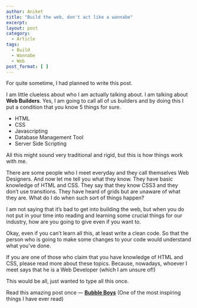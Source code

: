 ```yaml
---
author: Aniket
title: "Build the web, don't act like a wannabe"
excerpt:
layout: post
category:
  - Article
tags:
  - Build
  - Wannabe
  - Web
post_format: [ ]
---
```

For quite sometime, I had planned to write this post.

I am little clueless about who I am actually talking about. I am talking about **Web Builders**. Yes, I am going to call all of us builders and by doing this I put a condition that you know 5 things for sure.

*   HTML
*   CSS
*   Javascripting
*   Database Management Tool
*   Server Side Scripting

All this might sound very traditional and rigid, but this is how things work with me.

There are some people who I meet everyday and they call themselves Web Designers. And now let me tell you what they know. They have basic knowledge of HTML and CSS. They say that they know CSS3 and they  don’t use transitions. They have heard of grids but are unaware of what they are. What do I do when such sort of things happen?

I am not saying that it’s bad to get into building the web, but when you do not put in your time into reading and learning some crucial things for our industry, how are you going to give even if you want to.

Okay, even if you can’t learn all this, at least write a clean code. So that the person who is going to make some changes to your code would understand what you’ve done.

If you are one of those who claim that you have knowledge of HTML and CSS, please read more about these topics. Because, nowadays, whoever I meet says that he is a Web Developer (which I am unsure of!)

This would be all, just wanted to type all this once.

Read this amazing post once — **[Bubble Boys][1]** (One of the most inspiring things I have ever read)

 [1]: http://nymag.com/news/features/silicon-valley-2011-9/ "Bubble Boys"